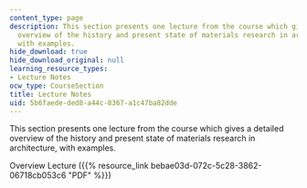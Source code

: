 ```yaml
---
content_type: page
description: This section presents one lecture from the course which gives a detailed
  overview of the history and present state of materials research in architecture,
  with examples.
hide_download: true
hide_download_original: null
learning_resource_types:
- Lecture Notes
ocw_type: CourseSection
title: Lecture Notes
uid: 5b6faede-ded8-a44c-8367-a1c47ba82dde
---
```


This section presents one lecture from the course which gives a detailed overview of the history and present state of materials research in architecture, with examples.

Overview Lecture ({{% resource_link bebae03d-072c-5c28-3862-06718cb053c6 "PDF" %}})
